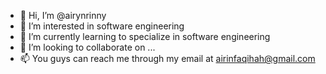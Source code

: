 - 👋 Hi, I’m @airynrinny
- 👀 I’m interested in software engineering
- 🌱 I’m currently learning to specialize in software engineering
- 💞️ I’m looking to collaborate on ...
- 📫 You guys can reach me through my email at airinfaqihah@gmail.com

<!---
airynrinny/airynrinny is a ✨ special ✨ repository because its `README.md` (this file) appears on your GitHub profile.
You can click the Preview link to take a look at your changes.
--->
